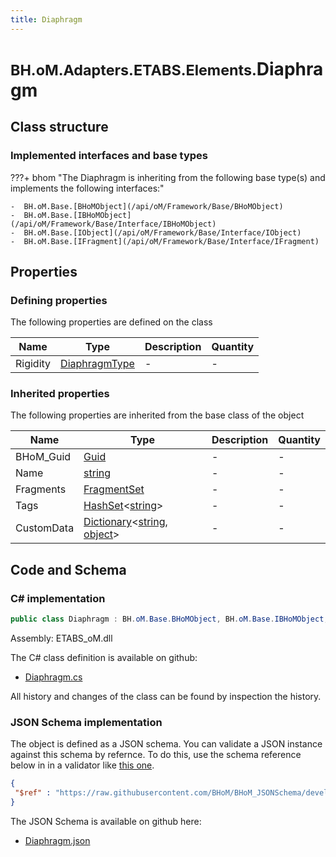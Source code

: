 ```yaml
---
title: Diaphragm
---
```


# <small>BH.oM.Adapters.ETABS.Elements.</small>**Diaphragm**



## Class structure

### Implemented interfaces and base types

???+ bhom "The Diaphragm is inheriting from the following base type(s) and implements the following interfaces:"

    -  BH.oM.Base.[BHoMObject](/api/oM/Framework/Base/BHoMObject)
    -  BH.oM.Base.[IBHoMObject](/api/oM/Framework/Base/Interface/IBHoMObject)
    -  BH.oM.Base.[IObject](/api/oM/Framework/Base/Interface/IObject)
    -  BH.oM.Base.[IFragment](/api/oM/Framework/Base/Interface/IFragment)


## Properties



### Defining properties

The following properties are defined on the class

| Name             | Type             | Description      | Quantity         |
|------------------|------------------|------------------|------------------|
| Rigidity | [DiaphragmType](/api/oM/Adapter/Adapters/ETABS/Enums/Diaphragm) | - | - |


### Inherited properties
The following properties are inherited from the base class of the object

| Name             | Type             | Description      | Quantity         |
|------------------|------------------|------------------|------------------|
| BHoM_Guid | [Guid](https://learn.microsoft.com/en-us/dotnet/api/System.Guid?view=netstandard-2.0) | - | - |
| Name | [string](https://learn.microsoft.com/en-us/dotnet/api/System.String?view=netstandard-2.0) | - | - |
| Fragments | [FragmentSet](/api/oM/Framework/Base/FragmentSet) | - | - |
| Tags | [HashSet](https://learn.microsoft.com/en-us/dotnet/api/System.Collections.Generic.HashSet-1?view=netstandard-2.0)&lt;[string](https://learn.microsoft.com/en-us/dotnet/api/System.String?view=netstandard-2.0)&gt; | - | - |
| CustomData | [Dictionary](https://learn.microsoft.com/en-us/dotnet/api/System.Collections.Generic.Dictionary-2?view=netstandard-2.0)&lt;[string](https://learn.microsoft.com/en-us/dotnet/api/System.String?view=netstandard-2.0), [object](https://learn.microsoft.com/en-us/dotnet/api/System.Object?view=netstandard-2.0)&gt; | - | - |


## Code and Schema

### C# implementation

``` C# title="C#"
public class Diaphragm : BH.oM.Base.BHoMObject, BH.oM.Base.IBHoMObject, BH.oM.Base.IObject, BH.oM.Base.IFragment
```

Assembly: ETABS_oM.dll

The C# class definition is available on github:

- [Diaphragm.cs](https://github.com/BHoM/ETABS_Toolkit/blob/develop/ETABS_oM/Elements\Diaphragm.cs)

All history and changes of the class can be found by inspection the history.
### JSON Schema implementation

The object is defined as a JSON schema. You can validate a JSON instance against this schema by refernce. To do this, use the schema reference below in in a validator like [this one](https://www.jsonschemavalidator.net/).

``` json title="JSON Schema"
{
 "$ref" : "https://raw.githubusercontent.com/BHoM/BHoM_JSONSchema/develop/ETABS_oM/Elements/Diaphragm.json"
}
```

The JSON Schema is available on github here:

- [Diaphragm.json](https://github.com/BHoM/BHoM_JSONSchema/blob/develop/ETABS_oM/Elements/Diaphragm.json)
